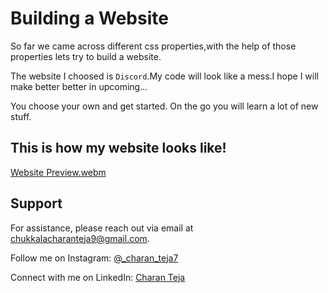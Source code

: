 # Building a Website

So far we came across different css properties,with the help of those properties lets try to build a website.

The website I choosed is `Discord`.My code will look like a mess.I hope I will make better better in upcoming...

You choose your own and get started.
On the go you will learn a lot of new stuff.
## This is how my website looks like!

[Website Preview.webm](https://github.com/charanteja-7/practice/assets/149792997/17ea1f1e-a3b8-4aec-a25e-a747e4531cc2)


## Support

For assistance, please reach out via email at chukkalacharanteja9@gmail.com.

Follow me on Instagram: [@_charan_teja7](https://www.instagram.com/_charan_teja7/)

Connect with me on LinkedIn: [Charan Teja](https://www.linkedin.com/in/charanteja177/)
